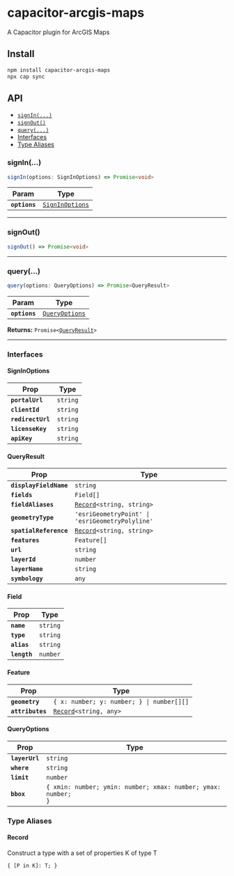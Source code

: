 # capacitor-arcgis-maps

A Capacitor plugin for ArcGIS Maps

## Install

```bash
npm install capacitor-arcgis-maps
npx cap sync
```

## API

<docgen-index>

* [`signIn(...)`](#signin)
* [`signOut()`](#signout)
* [`query(...)`](#query)
* [Interfaces](#interfaces)
* [Type Aliases](#type-aliases)

</docgen-index>

<docgen-api>
<!--Update the source file JSDoc comments and rerun docgen to update the docs below-->

### signIn(...)

```typescript
signIn(options: SignInOptions) => Promise<void>
```

| Param         | Type                                                    |
| ------------- | ------------------------------------------------------- |
| **`options`** | <code><a href="#signinoptions">SignInOptions</a></code> |

--------------------


### signOut()

```typescript
signOut() => Promise<void>
```

--------------------


### query(...)

```typescript
query(options: QueryOptions) => Promise<QueryResult>
```

| Param         | Type                                                  |
| ------------- | ----------------------------------------------------- |
| **`options`** | <code><a href="#queryoptions">QueryOptions</a></code> |

**Returns:** <code>Promise&lt;<a href="#queryresult">QueryResult</a>&gt;</code>

--------------------


### Interfaces


#### SignInOptions

| Prop              | Type                |
| ----------------- | ------------------- |
| **`portalUrl`**   | <code>string</code> |
| **`clientId`**    | <code>string</code> |
| **`redirectUrl`** | <code>string</code> |
| **`licenseKey`**  | <code>string</code> |
| **`apiKey`**      | <code>string</code> |


#### QueryResult

| Prop                   | Type                                                            |
| ---------------------- | --------------------------------------------------------------- |
| **`displayFieldName`** | <code>string</code>                                             |
| **`fields`**           | <code>Field[]</code>                                            |
| **`fieldAliases`**     | <code><a href="#record">Record</a>&lt;string, string&gt;</code> |
| **`geometryType`**     | <code>'esriGeometryPoint' \| 'esriGeometryPolyline'</code>      |
| **`spatialReference`** | <code><a href="#record">Record</a>&lt;string, string&gt;</code> |
| **`features`**         | <code>Feature[]</code>                                          |
| **`url`**              | <code>string</code>                                             |
| **`layerId`**          | <code>number</code>                                             |
| **`layerName`**        | <code>string</code>                                             |
| **`symbology`**        | <code>any</code>                                                |


#### Field

| Prop         | Type                |
| ------------ | ------------------- |
| **`name`**   | <code>string</code> |
| **`type`**   | <code>string</code> |
| **`alias`**  | <code>string</code> |
| **`length`** | <code>number</code> |


#### Feature

| Prop             | Type                                                         |
| ---------------- | ------------------------------------------------------------ |
| **`geometry`**   | <code>{ x: number; y: number; } \| number[][]</code>         |
| **`attributes`** | <code><a href="#record">Record</a>&lt;string, any&gt;</code> |


#### QueryOptions

| Prop           | Type                                                                     |
| -------------- | ------------------------------------------------------------------------ |
| **`layerUrl`** | <code>string</code>                                                      |
| **`where`**    | <code>string</code>                                                      |
| **`limit`**    | <code>number</code>                                                      |
| **`bbox`**     | <code>{ xmin: number; ymin: number; xmax: number; ymax: number; }</code> |


### Type Aliases


#### Record

Construct a type with a set of properties K of type T

<code>{
 [P in K]: T;
 }</code>

</docgen-api>
